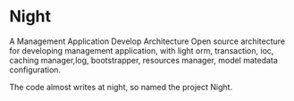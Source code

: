 # Night
A Management Application Develop Architecture
Open source architecture for developing management application, with light orm, transaction, ioc, caching manager,log, bootstrapper, resources manager, model matedata configuration.

The code almost writes at night, so named the project Night.

